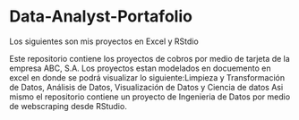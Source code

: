 # Data-Analyst-Portafolio
Los siguientes son mis proyectos en Excel y RStdio

Este repositorio contiene los proyectos de cobros por medio de tarjeta de la empresa ABC, S.A. Los proyectos estan modelados en docuemento en excel en donde se podrá visualizar lo siguiente:Limpieza y Transformación de Datos, Análisis de Datos, Visualización de Datos y Ciencia de datos 
Asi mismo el repositorio contiene un proyecto de Ingenieria de Datos por medio de webscraping desde RStudio.


